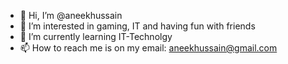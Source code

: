 - 👋 Hi, I’m @aneekhussain
- 👀 I’m interested in gaming, IT and having fun with friends
- 🌱 I’m currently learning IT-Technolgy
- 📫 How to reach me is on my email: aneekhussain@gmail.com

<!---
aneekhussain/aneekhussain is a ✨ special ✨ repository because its `README.md` (this file) appears on your GitHub profile.
You can click the Preview link to take a look at your changes.
--->
